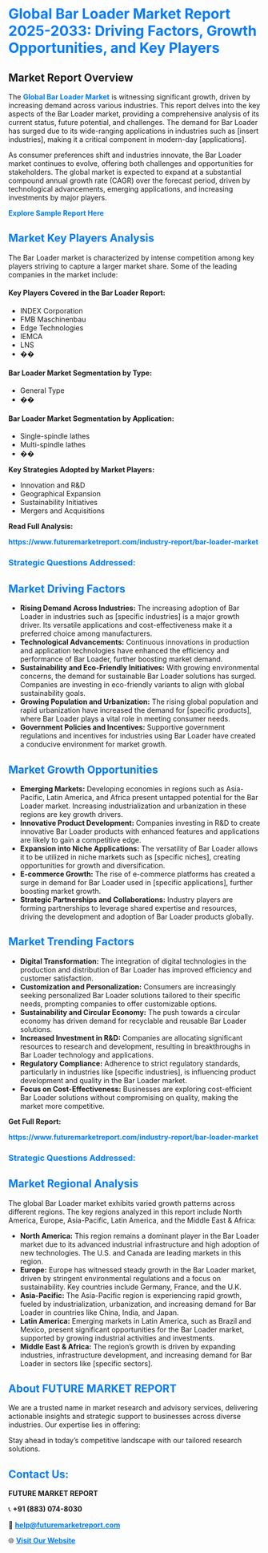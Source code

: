 <h1 style="color: #007BFF;">Global Bar Loader Market Report 2025-2033: Driving Factors, Growth Opportunities, and Key Players</h1>

<section id="overview">
<h2>Market Report Overview</h2>
<p>The <a href="https://www.futuremarketreport.com/industry-report/bar-loader-market" style="color: #007BFF; text-decoration: none;"><strong>Global Bar Loader Market</strong></a> is witnessing significant growth, driven by increasing demand across various industries. This report delves into the key aspects of the Bar Loader market, providing a comprehensive analysis of its current status, future potential, and challenges. The demand for Bar Loader has surged due to its wide-ranging applications in industries such as [insert industries], making it a critical component in modern-day [applications].</p>
<p>As consumer preferences shift and industries innovate, the Bar Loader market continues to evolve, offering both challenges and opportunities for stakeholders. The global market is expected to expand at a substantial compound annual growth rate (CAGR) over the forecast period, driven by technological advancements, emerging applications, and increasing investments by major players.</p>
</section>

<section id="overview">
<p><a href="https://www.futuremarketreport.com/request-sample/reportId=113571" style="color: #007BFF; text-decoration: none;"><strong>Explore Sample Report Here</strong></a></p>
</section>

<section id="key-players">
<h2 style="color: #007BFF;">Market Key Players Analysis</h2>
<p>The Bar Loader market is characterized by intense competition among key players striving to capture a larger market share. Some of the leading companies in the market include:</p>
<h4>Key Players Covered in the Bar Loader Report:</h4>
<ul><li>INDEX Corporation</li><li>FMB Maschinenbau</li><li>Edge Technologies</li><li>IEMCA</li><li>LNS</li><li>��</li></ul>
<h4>Bar Loader Market Segmentation by Type:</h4>
<ul><li>General Type</li><li>��</li></ul>

<h4>Bar Loader Market Segmentation by Application:</h4>
<ul><li>Single-spindle lathes</li><li>Multi-spindle lathes</li><li>��</li></ul>
<p><strong>Key Strategies Adopted by Market Players:</strong></p>
<ul>
<li>Innovation and R&D</li>
<li>Geographical Expansion</li>
<li>Sustainability Initiatives</li>
<li>Mergers and Acquisitions</li>
</ul>
</section>

<section>
<p><strong>Read Full Analysis: </strong></p><a href="https://www.futuremarketreport.com/industry-report/bar-loader-market" style="color: #007BFF; text-decoration: none;"><strong>https://www.futuremarketreport.com/industry-report/bar-loader-market</strong></a>
<h3 style="color: #007BFF;">Strategic Questions Addressed:</h3>
</section>

<section id="driving-factors">
<h2 style="color: #007BFF;">Market Driving Factors</h2>
<ul>
<li><strong>Rising Demand Across Industries:</strong> The increasing adoption of Bar Loader in industries such as [specific industries] is a major growth driver. Its versatile applications and cost-effectiveness make it a preferred choice among manufacturers.</li>
<li><strong>Technological Advancements:</strong> Continuous innovations in production and application technologies have enhanced the efficiency and performance of Bar Loader, further boosting market demand.</li>
<li><strong>Sustainability and Eco-Friendly Initiatives:</strong> With growing environmental concerns, the demand for sustainable Bar Loader solutions has surged. Companies are investing in eco-friendly variants to align with global sustainability goals.</li>
<li><strong>Growing Population and Urbanization:</strong> The rising global population and rapid urbanization have increased the demand for [specific products], where Bar Loader plays a vital role in meeting consumer needs.</li>
<li><strong>Government Policies and Incentives:</strong> Supportive government regulations and incentives for industries using Bar Loader have created a conducive environment for market growth.</li>
</ul>
</section>

<section id="growth-opportunities">
<h2 style="color: #007BFF;">Market Growth Opportunities</h2>
<ul>
<li><strong>Emerging Markets:</strong> Developing economies in regions such as Asia-Pacific, Latin America, and Africa present untapped potential for the Bar Loader market. Increasing industrialization and urbanization in these regions are key growth drivers.</li>
<li><strong>Innovative Product Development:</strong> Companies investing in R&D to create innovative Bar Loader products with enhanced features and applications are likely to gain a competitive edge.</li>
<li><strong>Expansion into Niche Applications:</strong> The versatility of Bar Loader allows it to be utilized in niche markets such as [specific niches], creating opportunities for growth and diversification.</li>
<li><strong>E-commerce Growth:</strong> The rise of e-commerce platforms has created a surge in demand for Bar Loader used in [specific applications], further boosting market growth.</li>
<li><strong>Strategic Partnerships and Collaborations:</strong> Industry players are forming partnerships to leverage shared expertise and resources, driving the development and adoption of Bar Loader products globally.</li>
</ul>
</section>

<section id="trending-factors">
<h2 style="color: #007BFF;">Market Trending Factors</h2>
<ul>
<li><strong>Digital Transformation:</strong> The integration of digital technologies in the production and distribution of Bar Loader has improved efficiency and customer satisfaction.</li>
<li><strong>Customization and Personalization:</strong> Consumers are increasingly seeking personalized Bar Loader solutions tailored to their specific needs, prompting companies to offer customizable options.</li>
<li><strong>Sustainability and Circular Economy:</strong> The push towards a circular economy has driven demand for recyclable and reusable Bar Loader solutions.</li>
<li><strong>Increased Investment in R&D:</strong> Companies are allocating significant resources to research and development, resulting in breakthroughs in Bar Loader technology and applications.</li>
<li><strong>Regulatory Compliance:</strong> Adherence to strict regulatory standards, particularly in industries like [specific industries], is influencing product development and quality in the Bar Loader market.</li>
<li><strong>Focus on Cost-Effectiveness:</strong> Businesses are exploring cost-efficient Bar Loader solutions without compromising on quality, making the market more competitive.</li>
</ul>
</section>

<section>
<p><strong>Get Full Report: </strong></p><a href="https://www.futuremarketreport.com/industry-report/bar-loader-market" style="color: #007BFF; text-decoration: none;"><strong>https://www.futuremarketreport.com/industry-report/bar-loader-market</strong></a>
<h3 style="color: #007BFF;">Strategic Questions Addressed:</h3>
</section>


<section id="regional-analysis">
<h2 style="color: #007BFF;">Market Regional Analysis</h2>
<p>The global Bar Loader market exhibits varied growth patterns across different regions. The key regions analyzed in this report include North America, Europe, Asia-Pacific, Latin America, and the Middle East & Africa:</p>
<ul>
<li><strong>North America:</strong> This region remains a dominant player in the Bar Loader market due to its advanced industrial infrastructure and high adoption of new technologies. The U.S. and Canada are leading markets in this region.</li>
<li><strong>Europe:</strong> Europe has witnessed steady growth in the Bar Loader market, driven by stringent environmental regulations and a focus on sustainability. Key countries include Germany, France, and the U.K.</li>
<li><strong>Asia-Pacific:</strong> The Asia-Pacific region is experiencing rapid growth, fueled by industrialization, urbanization, and increasing demand for Bar Loader in countries like China, India, and Japan.</li>
<li><strong>Latin America:</strong> Emerging markets in Latin America, such as Brazil and Mexico, present significant opportunities for the Bar Loader market, supported by growing industrial activities and investments.</li>
<li><strong>Middle East & Africa:</strong> The region’s growth is driven by expanding industries, infrastructure development, and increasing demand for Bar Loader in sectors like [specific sectors].</li>
</ul>
</section>

<footer>
<h2 style="color: #007BFF;">About FUTURE MARKET REPORT</h2>
<p>We are a trusted name in market research and advisory services, delivering actionable insights and strategic support to businesses across diverse industries. Our expertise lies in offering:</p>

<p>Stay ahead in today’s competitive landscape with our tailored research solutions.</p>

<h2 style="color: #007BFF;">Contact Us:</h2>
<p><strong>FUTURE MARKET REPORT</strong></p>
<p>📞 <strong>+91 (883) 074-8030</strong></p>
<p>📧 <strong><a href="mailto:help@futuremarketreport.com" style="color: #007BFF;">help@futuremarketreport.com</a></strong></p>
<p>🌐 <strong><a href="https://www.futuremarketreport.com/" style="color: #007BFF;">Visit Our Website</a></strong></p>
</footer>